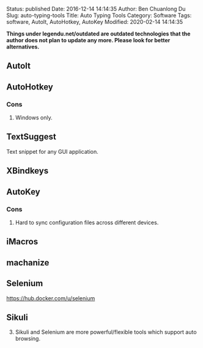 Status: published
Date: 2016-12-14 14:14:35
Author: Ben Chuanlong Du
Slug: auto-typing-tools
Title: Auto Typing Tools
Category: Software
Tags: software, AutoIt, AutoHotkey, AutoKey
Modified: 2020-02-14 14:14:35

**Things under legendu.net/outdated are outdated technologies that the author does not plan to update any more. Please look for better alternatives.**

## AutoIt

## AutoHotkey 

### Cons

1. Windows only.

## TextSuggest
Text snippet for any GUI application.

## XBindkeys

## AutoKey

### Cons

1. Hard to sync configuration files across different devices.

## iMacros 

## machanize

## Selenium
https://hub.docker.com/u/selenium

## Sikuli

3. Sikuli and Selenium are more powerful/flexible tools which support auto browsing.
